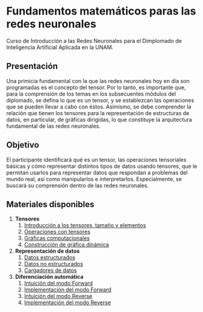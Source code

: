 # Fundamentos matemáticos paras las redes neuronales

Curso de Introducción a las Redes Neuronales para el Dimplomado de Inteligencia Artificial Aplicada en la UNAM.

## Presentación

Una primicia fundamental con la que las redes neuronales hoy en día son programadas es el concepto del tensor. Por lo tanto, es importante que, para la comprensión de los temas en los subsecuentes módulos del diplomado, se defina lo que es un tensor, y se establezcan las operaciones que se pueden llevar a cabo con éstos. Asimismo, se debe comprender la relación que tienen los tensores para la representación de estructuras de datos, en particular, de gráficas dirigidas, lo que constituye la arquitectura fundamental de las redes neuronales.

## Objetivo

El participante identificará qué es un tensor, las operaciones tensoriales básicas y cómo representar distintos tipos de datos usando tensores, que le permitan usarlos para representar datos que respondan a problemas del mundo real, así como manipularlos e interpretarlos. Especialmente, se buscará su comprensión dentro de las redes neuronales.

## Materiales disponibles

1. <b>Tensores</b>
    1. [Introducción a los tensores, tamaño y elementos](https://victormijangosdelacruz.github.io/IntroduccionRedes/html/01%20Tensores.html)
    2. [Operaciones con tensores](https://victormijangosdelacruz.github.io/IntroduccionRedes/html/02%20Operaciones.html)
    3. [Gráficas computacionales](https://victormijangosdelacruz.github.io/IntroduccionRedes/html/03%20ComputationalGraphs.html)
    4. [Construcción de gráfica dinámica](https://victormijangosdelacruz.github.io/IntroduccionRedes/html/03bBuildCG.html)
2. <b>Representación de datos</b>
    1. [Datos estructurados](https://victormijangosdelacruz.github.io/IntroduccionRedes/html/04%20DataAnalysis.html)
    2. [Datos no estructurados](https://victormijangosdelacruz.github.io/IntroduccionRedes/html/05%20UnstructuredData.html)
    3. [Cargadores de datos](https://victormijangosdelacruz.github.io/IntroduccionRedes/html/06%20DataLoader.html)
3. <b>Diferenciación automática</b>
    1. [Intuición del modo Forward](https://victormijangosdelacruz.github.io/IntroduccionRedes/html/07%20ForwardMode.html)
    2. [Implementación del modo Forward](https://victormijangosdelacruz.github.io/IntroduccionRedes/html/07ForwardMode.html)
    3. [Intuición del modo Reverse](https://victormijangosdelacruz.github.io/IntroduccionRedes/html/08%20ReverseMode.html)
    4. [Implementación del modo Reverse](https://victormijangosdelacruz.github.io/IntroduccionRedes/html/08ReverseMode.html)

